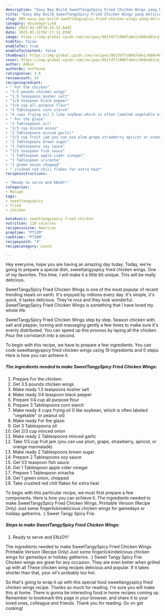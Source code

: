 ```yaml
---
description: "Easy Way Build SweetTangySpicy Fried Chicken Wings yang Delicious"
title: "Easy Way Build SweetTangySpicy Fried Chicken Wings yang Delicious"
slug: 905-easy-way-build-sweettangyspicy-fried-chicken-wings-yang-delicious
category: Uncategorized
date: 2023-02-20T18:25:52.644Z
date: 2023-03-31T02:17:11.838Z
image: https://img-global.cpcdn.com/recipes/9b1fd77c0087a0e1/680x482cq70/sweettangyspicy-fried-chicken-wings-recipe-main-photo.jpg
hideToc: false
enableToc: true
enableTocContent: false
thumbnail: https://img-global.cpcdn.com/recipes/9b1fd77c0087a0e1/680x482cq70/sweettangyspicy-fried-chicken-wings-recipe-main-photo.jpg
cover: https://img-global.cpcdn.com/recipes/9b1fd77c0087a0e1/680x482cq70/sweettangyspicy-fried-chicken-wings-recipe-main-photo.jpg
author: Admin
authorAv: notfound
ratingvalue: 3.6
reviewcount: 14
recipeingredient:
- " For the chicken"
- "3.5 pounds chicken wings"
- "1.5 teaspoons kosher salt"
- "1/4 teaspoon black pepper"
- "1/4 cup all purpose flour"
- "3 Tablespoons corn starch"
- "4 cups frying oil I like soybean which is often labeled vegetable or peanut oil"
- " For the glaze"
- "3 Tablespoons oil"
- "2/3 cup minced onion"
- "2 Tablespoons minced garlic"
- "1/3 cup fruit jam you can use plum grape strawberry apricot or orange marmalade"
- "2 Tablespoons brown sugar"
- "2 Tablespoons soy sauce"
- "1/2 teaspoon fish sauce"
- "1 Tablespoon apple cider vinegar"
- "1 Tablespoon sriracha"
- "1 green onion chopped"
- " crushed red chili flakes for extra heat"
recipeinstructions:

- "Ready to serve and ENJOY!"
categories:
- Recipe
tags:
- sweettangyspicy
- fried
- chicken

katakunci: sweettangyspicy fried chicken 
nutrition: 110 calories
recipecuisine: American
preptime: "PT12M"
cooktime: "PT36M"
recipeyield: "4"
recipecategory: Lunch

---
```



Hey everyone, hope you are having an amazing day today. Today, we're going to prepare a special dish, sweettangyspicy fried chicken wings. One of my favorites. This time, I will make it a little bit unique. This will be really delicious.

SweetTangySpicy Fried Chicken Wings is one of the most popular of recent trending meals on earth. It's enjoyed by millions every day. It's simple, it's quick, it tastes delicious. They're nice and they look wonderful. SweetTangySpicy Fried Chicken Wings is something that I have loved my whole life.

SweetTangySpicy Fried Chicken Wings step by step. Season chicken with salt and pepper, turning and massaging gently a few times to make sure it&#39;s evenly distributed. You can speed up this process by laying all the chicken. Pour the cornstarch into a second.


To begin with this recipe, we have to prepare a few ingredients. You can cook sweettangyspicy fried chicken wings using 19 ingredients and 0 steps. Here is how you can achieve it.

<!--inarticleads1-->

##### The ingredients needed to make SweetTangySpicy Fried Chicken Wings:

1. Prepare  For the chicken:
1. Get 3.5 pounds chicken wings
1. Make ready 1.5 teaspoons kosher salt
1. Make ready 1/4 teaspoon black pepper
1. Prepare 1/4 cup all purpose flour
1. Prepare 3 Tablespoons corn starch
1. Make ready 4 cups frying oil (I like soybean, which is often labeled &#34;vegetable&#34; or peanut oil)
1. Make ready  For the glaze:
1. Get 3 Tablespoons oil
1. Get 2/3 cup minced onion
1. Make ready 2 Tablespoons minced garlic
1. Take 1/3 cup fruit jam (you can use plum, grape, strawberry, apricot, or orange marmalade)
1. Make ready 2 Tablespoons brown sugar
1. Prepare 2 Tablespoons soy sauce
1. Get 1/2 teaspoon fish sauce
1. Get 1 Tablespoon apple cider vinegar
1. Prepare 1 Tablespoon sriracha
1. Get 1 green onion, chopped
1. Take  crushed red chili flakes for extra heat


To begin with this particular recipe, we must first prepare a few components. Here is how you can achieve it. The ingredients needed to make SweetTangySpicy Fried Chicken Wings. Printable Version (Recipe Only) Just some fingerlickindelicious chicken wings for gamedays or holiday gatherins. :) Sweet Tangy Spicy Frie. 

<!--inarticleads2-->

##### Steps to make SweetTangySpicy Fried Chicken Wings:


1. Ready to serve and ENJOY!

The ingredients needed to make SweetTangySpicy Fried Chicken Wings. Printable Version (Recipe Only) Just some fingerlickindelicious chicken wings for gamedays or holiday gatherins. :) Sweet Tangy Spicy Frie. Chicken wings are great for any occasion. They are even better when grilled up with all These chicken wing recipes delicious and popular. If it takes shorter than that, your oil&#39;s probably too hot. 

So that's going to wrap it up with this special food sweettangyspicy fried chicken wings recipe. Thanks so much for reading. I'm sure you will make this at home. There is gonna be interesting food in home recipes coming up. Remember to bookmark this page in your browser, and share it to your loved ones, colleague and friends. Thank you for reading. Go on get cooking!
